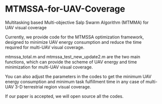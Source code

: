 # MTMSSA-for-UAV-Coverage
Multitasking based Multi-objective Salp Swarm Algorithm (MTMMA) for UAV visual coverage  

Currently, we provide code for the MTMSSA optimization framework, designed to minimize UAV energy consumption and reduce the time required for multi-UAV visual coverage.

mtmssa_total.m and mtmssa_test_new_update2.m are the two main functions, which can provide the scheme of UAV energy and time minimization for multi-UAV visual coverage.

You can also adjust the parameters in the codes to get the minimum UAV energy consumption and minimum task fulfillment time in any case of multi-UAV 3-D terrestrial region visual coverage.

If our paper is accepted, we will open source all the codes.
